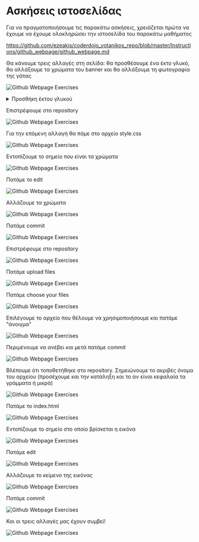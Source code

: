 # Ασκήσεις ιστοσελίδας

Για να πραγματοποιήσουμε τις παρακάτω ασκήσεις, χρειάζεται πρώτα να έχουμε να έχουμε ολοκληρώσει την ιστοσελίδα του παρακάτω μαθήματος

https://github.com/ezeakis/coderdojo_votanikos_repo/blob/master/Instructions/github_webpage/github_webpage.md

Θα κάνουμε τρεις αλλαγές στη σελίδα: θα προσθέσουμε ένα έκτο γλυκό, θα αλλάξουμε τα χρώματα του banner και θα αλλάξουμε τη φωτογραφία της γάτας

![Github Webpage Exercises](github_webpage_exercises1.png)

<details>
  <summary>Προσθήκη έκτου γλυκού</summary>

Η πρώτη αλλαγή θα γίνει στο αρχείο index.html. Το επιλέγουμε.

![Github Webpage Exercises](github_webpage_exercises2.png)

Εντοπίζουμε το σημείο που είναι τα γλυκά

![Github Webpage Exercises](github_webpage_exercises3.png)

Πατάμε το edit

![Github Webpage Exercises](github_webpage_exercises4.png)

Προσθέτουμε το έκτο γλυκό

![Github Webpage Exercises](github_webpage_exercises5.png)

Πατάμε commit

![Github Webpage Exercises](github_webpage_exercises6.png)

</details>

Επιστρέφουμε στο repository

![Github Webpage Exercises](github_webpage_exercises7.png)

Για την επόμενη αλλαγή θα πάμε στο αρχείο style.css

![Github Webpage Exercises](github_webpage_exercises8.png)

Εντοπίζουμε το σημείο που είναι τα χρώματα

![Github Webpage Exercises](github_webpage_exercises9.png)

Πατάμε το edit

![Github Webpage Exercises](github_webpage_exercises10.png)

Αλλάζουμε τα χρώματα

![Github Webpage Exercises](github_webpage_exercises11.png)

Πατάμε commit

![Github Webpage Exercises](github_webpage_exercises12.png)

Επιστρέφουμε στο repository

![Github Webpage Exercises](github_webpage_exercises13.png)

Πατάμε upload files

![Github Webpage Exercises](github_webpage_exercises14.png)

Πατάμε choose your files

![Github Webpage Exercises](github_webpage_exercises15.png)

Επιλέγουμε το αρχείο που θέλουμε να χρησιμοποιήσουμε και πατάμε "άνοιγμα"

![Github Webpage Exercises](github_webpage_exercises16.png)

Περιμένουμε να ανέβει και μετά πατάμε commit

![Github Webpage Exercises](github_webpage_exercises17.png)

Βλέπουμε ότι τοποθετήθηκε στο repository. Σημειώνουμε το ακριβές όνομα του αρχείου (προσέχουμε και την κατάληξη και το αν είναι κεφαλαία τα γράμματα ή μικρά)

![Github Webpage Exercises](github_webpage_exercises18.png)

Πατάμε το index.html

![Github Webpage Exercises](github_webpage_exercises19.png)

Εντοπίζουμε το σημείο στο οποίο βρίσκεται η εικόνα

![Github Webpage Exercises](github_webpage_exercises20.png)

Πατάμε edit

![Github Webpage Exercises](github_webpage_exercises21.png)

Αλλάζουμε το κείμενο της εικόνας

![Github Webpage Exercises](github_webpage_exercises22.png)

Πατάμε commit

![Github Webpage Exercises](github_webpage_exercises23.png)

Και οι τρεις αλλαγές μας έχουν συμβεί!

![Github Webpage Exercises](github_webpage_exercises24.png)
